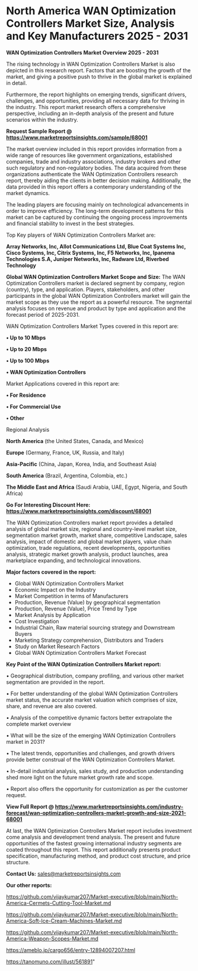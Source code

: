 # North America WAN Optimization Controllers Market Size, Analysis and Key Manufacturers 2025 - 2031

<Strong> WAN Optimization Controllers Market Overview 2025 - 2031</strong>

The rising technology in WAN Optimization Controllers Market is also depicted in this research report. Factors that are boosting the growth of the market, and giving a positive push to thrive in the global market is explained in detail.

Furthermore, the report highlights on emerging trends, significant drivers, challenges, and opportunities, providing all necessary data for thriving in the industry. This report market research offers a comprehensive perspective, including an in-depth analysis of the present and future scenarios within the industry.

<strong>Request Sample Report @ <a href=https://www.marketreportsinsights.com/sample/68001>https://www.marketreportsinsights.com/sample/68001</a></strong>

The market overview included in this report provides information from a wide range of resources like government organizations, established companies, trade and industry associations, industry brokers and other such regulatory and non-regulatory bodies. The data acquired from these organizations authenticate the WAN Optimization Controllers research report, thereby aiding the clients in better decision making. Additionally, the data provided in this report offers a contemporary understanding of the market dynamics.

The leading players are focusing mainly on technological advancements in order to improve efficiency. The long-term development patterns for this market can be captured by continuing the ongoing process improvements and financial stability to invest in the best strategies.

Top Key players of WAN Optimization Controllers Market are:

<strong>Array Networks, Inc, Allot Communications Ltd, Blue Coat Systems Inc, Cisco Systems, Inc, Citrix Systems, Inc, F5 Networks, Inc, Ipanema Technologies S.A, Juniper Networks, Inc, Radware Ltd, Riverbed Technology</strong>

<strong><b>Global WAN Optimization Controllers Market Scope and Size:</b></strong>
The WAN Optimization Controllers market is declared segment by company, region (country), type, and application. Players, stakeholders, and other participants in the global WAN Optimization Controllers market will gain the market scope as they use the report as a powerful resource. The segmental analysis focuses on revenue and product by type and application and the forecast period of 2025-2031.

WAN Optimization Controllers Market Types covered in this report are:

<strong>• Up to 10 Mbps

• Up to 20 Mbps

• Up to 100 Mbps

• WAN Optimization Controllers</strong>

Market Applications covered in this report are:

<strong>• For Residence

• For Commercial Use

• Other</strong> 

Regional Analysis

<strong>North America</strong> (the United States, Canada, and Mexico)

<strong>Europe</strong> (Germany, France, UK, Russia, and Italy)

<strong>Asia-Pacific</strong> (China, Japan, Korea, India, and Southeast Asia)

<strong>South America</strong> (Brazil, Argentina, Colombia, etc.)

<strong>The Middle East and Africa</strong> (Saudi Arabia, UAE, Egypt, Nigeria, and South Africa)

<strong>Go For Interesting Discount Here: <a href=https://www.marketreportsinsights.com/discount/68001>https://www.marketreportsinsights.com/discount/68001</a></strong>

The WAN Optimization Controllers market report provides a detailed analysis of global market size, regional and country-level market size, segmentation market growth, market share, competitive Landscape, sales analysis, impact of domestic and global market players, value chain optimization, trade regulations, recent developments, opportunities analysis, strategic market growth analysis, product launches, area marketplace expanding, and technological innovations.

<strong><b>Major factors covered in the report:</b></strong>
<ul>
  <li>Global WAN Optimization Controllers Market </li>
  <li>Economic Impact on the Industry</li>
  <li>Market Competition in terms of Manufacturers</li>
  <li>Production, Revenue (Value) by geographical segmentation</li>
  <li>Production, Revenue (Value), Price Trend by Type</li>
  <li>Market Analysis by Application</li>
  <li>Cost Investigation</li>
  <li>Industrial Chain, Raw material sourcing strategy and Downstream Buyers</li>
  <li>Marketing Strategy comprehension, Distributors and Traders</li>
  <li>Study on Market Research Factors</li>
  <li>Global WAN Optimization Controllers Market Forecast</li>
</ul>

<strong><b>Key Point of the WAN Optimization Controllers Market report:</b></strong>

• Geographical distribution, company profiling, and various other market segmentation are provided in the report.

• For better understanding of the global WAN Optimization Controllers market status, the accurate market valuation which comprises of size, share, and revenue are also covered.

• Analysis of the competitive dynamic factors better extrapolate the complete market overview

• What will be the size of the emerging WAN Optimization Controllers market in 2031?

• The latest trends, opportunities and challenges, and growth drivers provide better construal of the WAN Optimization Controllers Market.

• In-detail industrial analysis, sales study, and production understanding shed more light on the future market growth rate and scope.

• Report also offers the opportunity for customization as per the customer request.

<strong><b>View Full Report @ <a href=https://www.marketreportsinsights.com/industry-forecast/wan-optimization-controllers-market-growth-and-size-2021-68001>https://www.marketreportsinsights.com/industry-forecast/wan-optimization-controllers-market-growth-and-size-2021-68001</a></b></strong>


At last, the WAN Optimization Controllers Market report includes investment come analysis and development trend analysis. The present and future opportunities of the fastest growing international industry segments are coated throughout this report. This report additionally presents product specification, manufacturing method, and product cost structure, and price structure.

<strong>Contact Us:</strong>
sales@marketreportsinsights.com

<strong>Our other reports:</strong>

<a href=https://github.com/vijaykumar207/Market-executive/blob/main/North-America-Cermets-Cutting-Tool-Market.md>https://github.com/vijaykumar207/Market-executive/blob/main/North-America-Cermets-Cutting-Tool-Market.md</a>

<a href=https://github.com/vijaykumar207/Market-executive/blob/main/North-America-Soft-Ice-Cream-Machines-Market.md>https://github.com/vijaykumar207/Market-executive/blob/main/North-America-Soft-Ice-Cream-Machines-Market.md</a>

<a href=https://github.com/vijaykumar207/Market-executive/blob/main/North-America-Weapon-Scopes-Market.md>https://github.com/vijaykumar207/Market-executive/blob/main/North-America-Weapon-Scopes-Market.md</a>

<a href=https://ameblo.jp/cargo656/entry-12894007207.html>https://ameblo.jp/cargo656/entry-12894007207.html</a>

<a href=https://tanomuno.com/illust/561891>https://tanomuno.com/illust/561891</a>"
